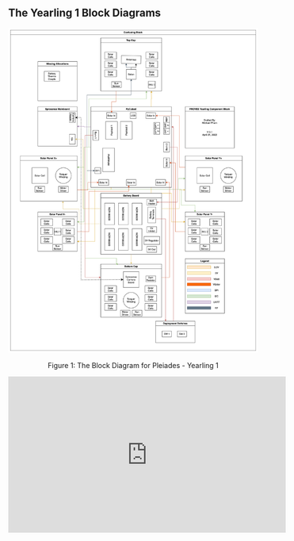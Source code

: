 ## The Yearling 1 Block Diagrams

![Figure 1](images/Yearling_Rescope.png)
<p align="center">Figure 1: The Block Diagram for Pleiades - Yearling 1</p>

<iframe width="560" height="315" src="https://www.youtube.com/embed/9-mW69L0Mcs?si=EHgs19kBj3hEUDcQ" title="YouTube video player" frameborder="0" allow="accelerometer; autoplay; clipboard-write; encrypted-media; gyroscope; picture-in-picture; web-share" referrerpolicy="strict-origin-when-cross-origin" allowfullscreen></iframe>
